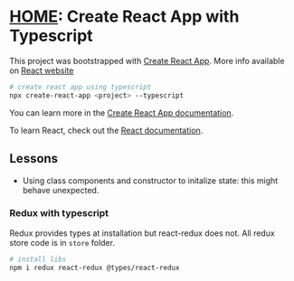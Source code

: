 # [HOME](../../README.md): Create React App with Typescript

This project was bootstrapped with [Create React App](https://github.com/facebook/create-react-app). More info available on [React website]()

```bash
# create react app using typescript
npx create-react-app <project> --typescript

```

You can learn more in the [Create React App documentation](https://facebook.github.io/create-react-app/docs/getting-started).

To learn React, check out the [React documentation](https://reactjs.org/).

## Lessons

- Using class components and constructor to initalize state: this might behave unexpected.

### Redux with typescript

Redux provides types at installation but react-redux does not. All redux store code is in `store` folder.

```bash
# install libs
npm i redux react-redux @types/react-redux
```
